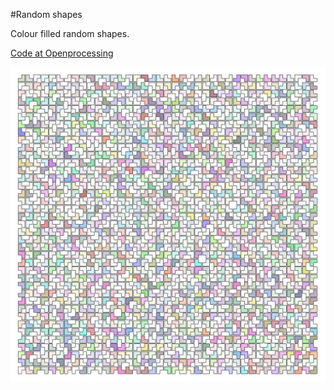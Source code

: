 #Random shapes

Colour filled random shapes.

[Code at Openprocessing](https://openprocessing.org/sketch/1507468)

![Example](example.png)

